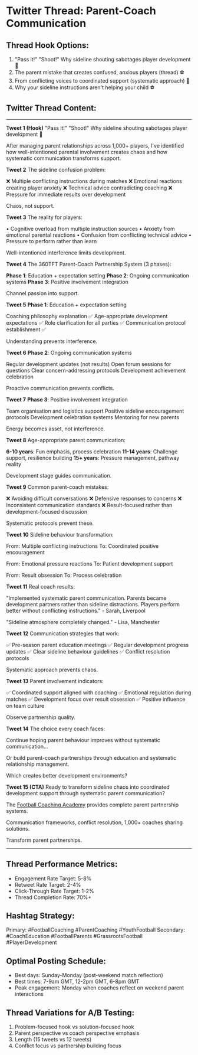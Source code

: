 # Twitter Thread: Parent-Coach Communication

## Thread Hook Options:
1. "Pass it!" "Shoot!" Why sideline shouting sabotages player development 🧵
2. The parent mistake that creates confused, anxious players (thread) ⚽
3. From conflicting voices to coordinated support (systematic approach) 🧵
4. Why your sideline instructions aren't helping your child ⚽

## Twitter Thread Content:

---

**Tweet 1 (Hook)**
"Pass it!" "Shoot!" Why sideline shouting sabotages player development 🧵

After managing parent relationships across 1,000+ players, I've identified how well-intentioned parental involvement creates chaos and how systematic communication transforms support.

**Tweet 2**
The sideline confusion problem:

❌ Multiple conflicting instructions during matches
❌ Emotional reactions creating player anxiety
❌ Technical advice contradicting coaching
❌ Pressure for immediate results over development

Chaos, not support.

**Tweet 3**
The reality for players:

• Cognitive overload from multiple instruction sources
• Anxiety from emotional parental reactions
• Confusion from conflicting technical advice
• Pressure to perform rather than learn

Well-intentioned interference limits development.

**Tweet 4**
The 360TFT Parent-Coach Partnership System (3 phases):

**Phase 1**: Education + expectation setting
**Phase 2**: Ongoing communication systems
**Phase 3**: Positive involvement integration

Channel passion into support.

**Tweet 5**
**Phase 1**: Education + expectation setting

Coaching philosophy explanation ✅
Age-appropriate development expectations ✅
Role clarification for all parties ✅
Communication protocol establishment ✅

Understanding prevents interference.

**Tweet 6**
**Phase 2**: Ongoing communication systems

Regular development updates (not results)
Open forum sessions for questions
Clear concern-addressing protocols
Development achievement celebration

Proactive communication prevents conflicts.

**Tweet 7**
**Phase 3**: Positive involvement integration

Team organisation and logistics support
Positive sideline encouragement protocols
Development celebration systems
Mentoring for new parents

Energy becomes asset, not interference.

**Tweet 8**
Age-appropriate parent communication:

**6-10 years**: Fun emphasis, process celebration
**11-14 years**: Challenge support, resilience building
**15+ years**: Pressure management, pathway reality

Development stage guides communication.

**Tweet 9**
Common parent-coach mistakes:

❌ Avoiding difficult conversations
❌ Defensive responses to concerns
❌ Inconsistent communication standards
❌ Result-focused rather than development-focused discussion

Systematic protocols prevent these.

**Tweet 10**
Sideline behaviour transformation:

From: Multiple conflicting instructions
To: Coordinated positive encouragement

From: Emotional pressure reactions
To: Patient development support

From: Result obsession
To: Process celebration

**Tweet 11**
Real coach results:

"Implemented systematic parent communication. Parents became development partners rather than sideline distractions. Players perform better without conflicting instructions." - Sarah, Liverpool

"Sideline atmosphere completely changed." - Lisa, Manchester

**Tweet 12**
Communication strategies that work:

✅ Pre-season parent education meetings
✅ Regular development progress updates
✅ Clear sideline behaviour guidelines
✅ Conflict resolution protocols

Systematic approach prevents chaos.

**Tweet 13**
Parent involvement indicators:

✅ Coordinated support aligned with coaching
✅ Emotional regulation during matches
✅ Development focus over result obsession
✅ Positive influence on team culture

Observe partnership quality.

**Tweet 14**
The choice every coach faces:

Continue hoping parent behaviour improves without systematic communication...

Or build parent-coach partnerships through education and systematic relationship management.

Which creates better development environments?

**Tweet 15 (CTA)**
Ready to transform sideline chaos into coordinated development support through systematic parent communication?

The [Football Coaching Academy](https://www.skool.com/coachingacademy) provides complete parent partnership systems.

Communication frameworks, conflict resolution, 1,000+ coaches sharing solutions.

Transform parent partnerships.

---

## Thread Performance Metrics:
- Engagement Rate Target: 5-8%
- Retweet Rate Target: 2-4%
- Click-Through Rate Target: 1-2%
- Thread Completion Rate: 70%+

## Hashtag Strategy:
Primary: #FootballCoaching #ParentCoaching #YouthFootball
Secondary: #CoachEducation #FootballParents #GrassrootsFootball #PlayerDevelopment

## Optimal Posting Schedule:
- Best days: Sunday-Monday (post-weekend match reflection)
- Best times: 7-9am GMT, 12-2pm GMT, 6-8pm GMT
- Peak engagement: Monday when coaches reflect on weekend parent interactions

## Thread Variations for A/B Testing:
1. Problem-focused hook vs solution-focused hook
2. Parent perspective vs coach perspective emphasis
3. Length (15 tweets vs 12 tweets)
4. Conflict focus vs partnership building focus
